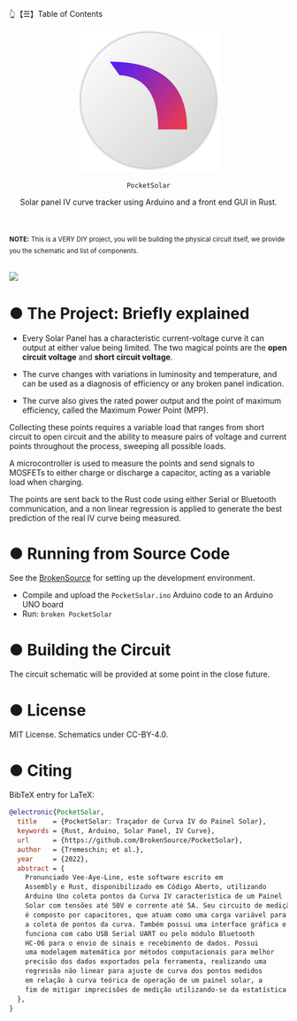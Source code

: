👆【☰】Table of Contents

<div align="center">
  <img src="https://github.com/BrokenSource/PocketSolar/raw/Master/PocketSolar/icon.png" onerror="this.src='../PocketSolar/icon.png'" width="256"/>

    PocketSolar

  Solar panel IV curve tracker using Arduino and a front end GUI in Rust.

</div>

<br>

<sub><b>NOTE:</b> This is a VERY DIY project, you will be building the physical circuit itself, we provide you the schematic and list of components.</sub>

<br>

<img src="https://user-images.githubusercontent.com/29046864/206887190-394abf94-4711-4895-99ae-ba2229928477.png"/>



# ● The Project: Briefly explained
- Every Solar Panel has a characteristic current-voltage curve it can output at either value being limited. The two magical points are the **open circuit voltage** and **short circuit voltage**.

- The curve changes with variations in luminosity and temperature, and can be used as a diagnosis of efficiency or any broken panel indication.

- The curve also gives the rated power output and the point of maximum efficiency, called the Maximum Power Point (MPP).

Collecting these points requires a variable load that ranges from short circuit to open circuit and the ability to measure pairs of voltage and current points throughout the process, sweeping all possible loads.

A microcontroller is used to measure the points and send signals to MOSFETs to either charge or discharge a capacitor, acting as a variable load when charging.

The points are sent back to the Rust code using either Serial or Bluetooth communication, and a non linear regression is applied to generate the best prediction of the real IV curve being measured.


# ● Running from Source Code
See the [BrokenSource](https://github.com/BrokenSource/BrokenSource) for setting up the development environment.

- Compile and upload the `PocketSolar.ino` Arduino code to an Arduino UNO board
- Run: `broken PocketSolar`


# ● Building the Circuit
The circuit schematic will be provided at some point in the close future.


# ● License
MIT License. Schematics under CC-BY-4.0.


# ● Citing

BibTeX entry for LaTeX:
```bibtex
@electronic{PocketSolar,
  title    = {PocketSolar: Traçador de Curva IV do Painel Solar},
  keywords = {Rust, Arduino, Solar Panel, IV Curve},
  url      = {https://github.com/BrokenSource/PocketSolar},
  author   = {Tremeschin; et al.},
  year     = {2022},
  abstract = {
    Pronunciado Vee-Aye-Line, este software escrito em
    Assembly e Rust, disponibilizado em Código Aberto, utilizando
    Arduino Uno coleta pontos da Curva IV característica de um Painel
    Solar com tensões até 50V e corrente até 5A. Seu circuito de medição
    é composto por capacitores, que atuam como uma carga variável para
    a coleta de pontos da curva. Também possui uma interface gráfica e
    funciona com cabo USB Serial UART ou pelo módulo Bluetooth
    HC-06 para o envio de sinais e recebimento de dados. Possui
    uma modelagem matemática por métodos computacionais para melhor
    precisão dos dados exportados pela ferramenta, realizando uma
    regressão não linear para ajuste de curva dos pontos medidos
    em relação à curva teórica de operação de um painel solar, a
    fim de mitigar imprecisões de medição utilizando-se da estatística.
  },
}
```